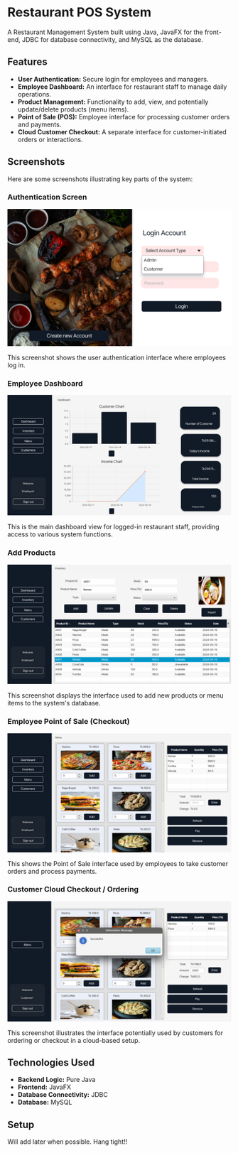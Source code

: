 # Restaurant POS System

A Restaurant Management System built using Java, JavaFX for the front-end, JDBC for database connectivity, and MySQL as the database.

## Features

* **User Authentication:** Secure login for employees and managers.
* **Employee Dashboard:** An interface for restaurant staff to manage daily operations.
* **Product Management:** Functionality to add, view, and potentially update/delete products (menu items).
* **Point of Sale (POS):** Employee interface for processing customer orders and payments.
* **Cloud Customer Checkout:** A separate interface for customer-initiated orders or interactions.

## Screenshots

Here are some screenshots illustrating key parts of the system:

### Authentication Screen

![Authentication Screen](project_screenshots/Auth.png)

This screenshot shows the user authentication interface where employees log in.

### Employee Dashboard

![Employee Dashboard](project_screenshots/EmployeeDashboard.png)

This is the main dashboard view for logged-in restaurant staff, providing access to various system functions.

### Add Products

![Add Products Interface](project_screenshots/AddProducts.png)

This screenshot displays the interface used to add new products or menu items to the system's database.

### Employee Point of Sale (Checkout)

![Employee Point of Sale](project_screenshots/EmployeePOS.png)

This shows the Point of Sale interface used by employees to take customer orders and process payments.

### Customer Cloud Checkout / Ordering

![Customer Cloud Interface](project_screenshots/CloudCustomer.png)

This screenshot illustrates the interface potentially used by customers for ordering or checkout in a cloud-based setup.

## Technologies Used

* **Backend Logic:** Pure Java
* **Frontend:** JavaFX
* **Database Connectivity:** JDBC
* **Database:** MySQL

## Setup

Will add later when possible. Hang tight!!